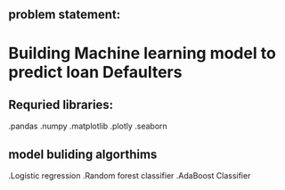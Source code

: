 ## problem statement:
# Building Machine learning model to predict loan Defaulters
## Requried libraries:
.pandas
.numpy 
.matplotlib
.plotly
.seaborn
## model buliding algorthims
.Logistic regression
.Random forest classifier
.AdaBoost Classifier
